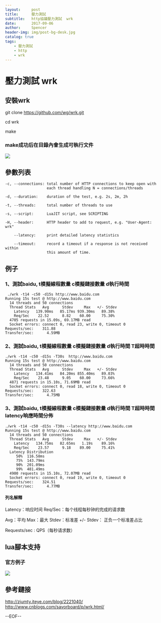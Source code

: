 ```yaml
---
layout:     post
title:      壓力測試 
subtitle:   http協議壓力測試  wrk
date:       2017-09-06
author:     Spencer
header-img: img/post-bg-desk.jpg
catalog: true
tags:
    - 壓力測試 
    - http
    - wrk
---
```


# 壓力測試 wrk
## 安裝wrk
git clone https://github.com/wg/wrk.git

cd wrk

make

### make成功后在目錄內會生成可執行文件
![](https://spencerzhang.github.io/resource/15046637547459.jpg)

## 參數列表
```shell
-c, --connections: total number of HTTP connections to keep open with
                   each thread handling N = connections/threads

-d, --duration:    duration of the test, e.g. 2s, 2m, 2h

-t, --threads:     total number of threads to use

-s, --script:      LuaJIT script, see SCRIPTING

-H, --header:      HTTP header to add to request, e.g. "User-Agent: wrk"

    --latency:     print detailed latency statistics

    --timeout:     record a timeout if a response is not received within
                   this amount of time.
```

## 例子 
### 1、測試baidu, t模擬線程數量 c模擬鏈接數量 d執行時間
```sheel
 ./wrk -t14 -c50 -d15s http://www.baidu.com
Running 15s test @ http://www.baidu.com
  14 threads and 50 connections
  Thread Stats   Avg      Stdev     Max   +/- Stdev
    Latency   139.90ms   85.17ms 939.30ms   89.38%
    Req/Sec    22.52      8.82    60.00     75.30%
  4705 requests in 15.09s, 69.17MB read
  Socket errors: connect 0, read 23, write 0, timeout 0
Requests/sec:    311.88
Transfer/sec:      4.59MB
```

### 2、測試baidu, t模擬線程數量 c模擬鏈接數量 d執行時間 T超時時間
```shell
./wrk -t14 -c50 -d15s -T30s  http://www.baidu.com
Running 15s test @ http://www.baidu.com
  14 threads and 50 connections
  Thread Stats   Avg      Stdev     Max   +/- Stdev
    Latency   134.41ms   84.20ms 855.40ms   89.03%
    Req/Sec    23.48      9.05    60.00     73.66%
  4871 requests in 15.10s, 71.69MB read
  Socket errors: connect 0, read 18, write 0, timeout 0
Requests/sec:    322.63
Transfer/sec:      4.75MB
```

### 3、測試baidu, t模擬線程數量 c模擬鏈接數量 d執行時間 T超時時間 latency晌應時間分佈
```shell
./wrk -t14 -c50 -d15s -T30s --latency http://www.baidu.com
Running 15s test @ http://www.baidu.com
  14 threads and 50 connections
  Thread Stats   Avg      Stdev     Max   +/- Stdev
    Latency   134.75ms   82.65ms   1.19s    89.16%
    Req/Sec    23.57      9.18    89.00     75.41%
  Latency Distribution
     50%  116.58ms
     75%  143.79ms
     90%  201.09ms
     99%  481.49ms
  4900 requests in 15.10s, 72.07MB read
  Socket errors: connect 0, read 19, write 0, timeout 0
Requests/sec:    324.51
Transfer/sec:      4.77MB
```

#### 列名解釋
Latency：响应时间
Req/Sec：每个线程每秒钟的完成的请求数

Avg：平均
Max：最大
Stdev：标准差
+/- Stdev： 正负一个标准差占比

Requests/sec : QPS（每秒请求数）


## lua腳本支持
### 官方例子
![](https://spencerzhang.github.io/resource/15046653292451.jpg)

## 參考鏈接
<http://zjumty.iteye.com/blog/2221040/>
<http://www.cnblogs.com/savorboard/p/wrk.html/>

--EOF--